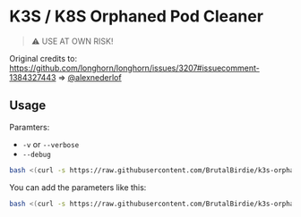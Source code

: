 # K3S / K8S Orphaned Pod Cleaner

> ⚠️ USE AT OWN RISK!

Original credits to: <https://github.com/longhorn/longhorn/issues/3207#issuecomment-1384327443> => [@alexnederlof](https://github.com/alexnederlof)

## Usage

Paramters:

- `-v` or `--verbose`
- `--debug`

```bash
bash <(curl -s https://raw.githubusercontent.com/BrutalBirdie/k3s-orphaned-pod-cleaner/master/k3s-opc.sh)
```

You can add the parameters like this:

```bash
bash <(curl -s https://raw.githubusercontent.com/BrutalBirdie/k3s-orphaned-pod-cleaner/master/k3s-opc.sh) --debug
```

